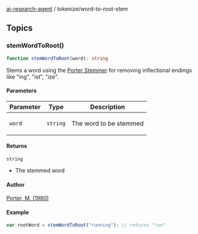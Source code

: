 [ai-research-agent](../index.md) / tokenize/word-to-root-stem

## Topics

### stemWordToRoot()

```ts
function stemWordToRoot(word): string
```

Stems a word using the <a
href="https://snowballstem.org/algorithms/porter/stemmer.html">Porter
 Stemmer</a> for removing  inflectional endings like "ing", "ist", "ize".

#### Parameters

<table>
<thead>
<tr>
<th>Parameter</th>
<th>Type</th>
<th>Description</th>
</tr>
</thead>
<tbody>
<tr>
<td>

`word`

</td>
<td>

`string`

</td>
<td>

The word to be stemmed

</td>
</tr>
</tbody>
</table>

#### Returns

`string`

- The stemmed word

#### Author

[Porter, M. (1980)](https://tartarus.org/martin/PorterStemmer/)

#### Example

```ts
var rootWord = stemWordToRoot("running"); // returns "run"
```
